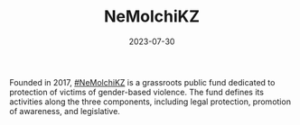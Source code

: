 ﻿---
title: "NeMolchiKZ"
linkTitle: "#NeMolchiKZ"
contributor: ["Aizada Arystanbek"]
created: 2022-07-27
countries: ["Kazakhstan"]
category: ["Local NGO"]
tags: ["gender NGO", "gender-based violence", "policy", "law"]
date_start: [2017]
date_end: []
data_type: ["qualitative", "news", "narratives", "testimonies"] 
language: ["Russian"]
date: 2023-07-30
description: 
  #NeMolchiKZ is a grassroots public fund dedicated to protection of victims of gender-based violence.
---

Founded in 2017, [#NeMolchiKZ](https://nemolchi.kz/) is a grassroots public fund dedicated to protection of victims of gender-based violence. The fund defines its activities along the three components, including legal protection, promotion of awareness, and legislative.    
